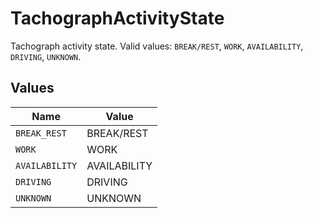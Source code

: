 # TachographActivityState

Tachograph activity state. Valid values: `BREAK/REST`, `WORK`, `AVAILABILITY`, `DRIVING`, `UNKNOWN`.


## Values

| Name           | Value          |
| -------------- | -------------- |
| `BREAK_REST`   | BREAK/REST     |
| `WORK`         | WORK           |
| `AVAILABILITY` | AVAILABILITY   |
| `DRIVING`      | DRIVING        |
| `UNKNOWN`      | UNKNOWN        |